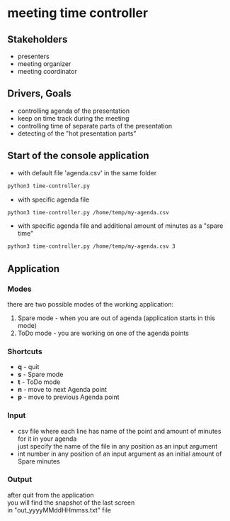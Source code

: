 # meeting time controller

## Stakeholders
* presenters
* meeting organizer
* meeting coordinator

## Drivers, Goals
* controlling agenda of the presentation
* keep on time track during the meeting
* controlling time of separate parts of the presentation
* detecting of the "hot presentation parts"

## Start of the console application
* with default file 'agenda.csv' in the same folder
```sh
python3 time-controller.py
```

* with specific agenda file 
```sh
python3 time-controller.py /home/temp/my-agenda.csv
```

* with specific agenda file and additional amount of minutes as a "spare time"
```sh
python3 time-controller.py /home/temp/my-agenda.csv 3
```

## Application
### Modes
there are two possible modes of the working application:
1. Spare mode - when you are out of agenda (application starts in this mode)
2. ToDo mode - you are working on one of the agenda points

### Shortcuts
* **q** - quit
* **s** - Spare mode
* **t** - ToDo mode
* **n** - move to next Agenda point
* **p** - move to previous Agenda point 

### Input
* csv file where each line has name of the point and amount of minutes for it in your agenda  
  just specify the name of the file in any position as an input argument 
* int number in any position of an input argument as an initial amount of Spare minutes

### Output
after quit from the application  
you will find the snapshot of the last screen  
in "out_yyyyMMddHHmmss.txt" file 